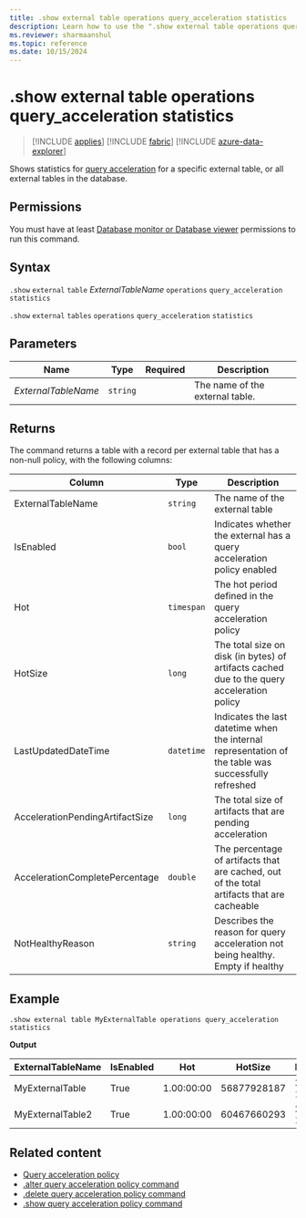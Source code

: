 ```yaml
---
title: .show external table operations query_acceleration statistics
description: Learn how to use the ".show external table operations query_acceleration statistics" to accelerate queries over external delta tables.
ms.reviewer: sharmaanshul
ms.topic: reference
ms.date: 10/15/2024
---
```

# .show external table operations query_acceleration statistics

> [!INCLUDE [applies](../includes/applies-to-version/applies.md)] [!INCLUDE [fabric](../includes/applies-to-version/fabric.md)] [!INCLUDE [azure-data-explorer](../includes/applies-to-version/azure-data-explorer.md)]

Shows statistics for [query acceleration](query-acceleration-policy.md) for a specific external table, or all external tables in the database.

## Permissions

You must have at least [Database monitor or Database viewer](../access-control/role-based-access-control.md) permissions to run this command.

## Syntax

`.show` `external` `table` *ExternalTableName* `operations` `query_acceleration` `statistics`

`.show` `external` `tables` `operations` `query_acceleration` `statistics`

## Parameters

| Name                | Type     | Required           | Description                     |
| ------------------- | -------- | ------------------ | ------------------------------- |
| *ExternalTableName* | `string` |  | The name of the external table. |

## Returns

The command returns a table with a record per external table that has a non-null policy, with the following columns:

| Column                          | Type       | Description                                                                                          |
| ------------------------------- | ---------- | ---------------------------------------------------------------------------------------------------- |
| ExternalTableName               | `string`   | The name of the external table                                                                       |
| IsEnabled                       | `bool`     | Indicates whether the external has a query acceleration policy enabled                               |
| Hot                             | `timespan` | The hot period defined in the query acceleration policy                                              |
| HotSize                         | `long`     | The total size on disk (in bytes) of artifacts cached due to the query acceleration policy           |
| LastUpdatedDateTime             | `datetime` | Indicates the last datetime when the internal representation of the table was successfully refreshed |
| AccelerationPendingArtifactSize | `long`     | The total size of artifacts that are pending acceleration                                            |
| AccelerationCompletePercentage  | `double`   | The percentage of artifacts that are cached, out of the total artifacts that are cacheable           |
| NotHealthyReason                | `string`   | Describes the reason for query acceleration not being healthy. Empty if healthy                      |

## Example

```Kusto
.show external table MyExternalTable operations query_acceleration statistics
```

**Output**

| ExternalTableName | IsEnabled | Hot        | HotSize     | LastUpdatedDateTime         | AccelerationPendingArtifactSize | AccelerationCompletePercentage | NotHealthyReason |
| ----------------- | --------- | ---------- | ----------- | --------------------------- | ------------------------------- | ------------------------------ | ---------------- |
| MyExternalTable   | True      | 1.00:00:00 | 56877928187 | 2024-08-13 19:54:47.5868860 | 0                               | 100                                              ||
| MyExternalTable2  | True      | 1.00:00:00 | 60467660293 | 2024-08-13 19:54:47.5868860 | 0                               | 100                                              ||

## Related content

* [Query acceleration policy](query-acceleration-policy.md)
* [.alter query acceleration policy command](alter-query-acceleration-policy-command.md)
* [.delete query acceleration policy command](delete-query-acceleration-policy-command.md)
* [.show query acceleration policy command](show-query-acceleration-policy-command.md)
